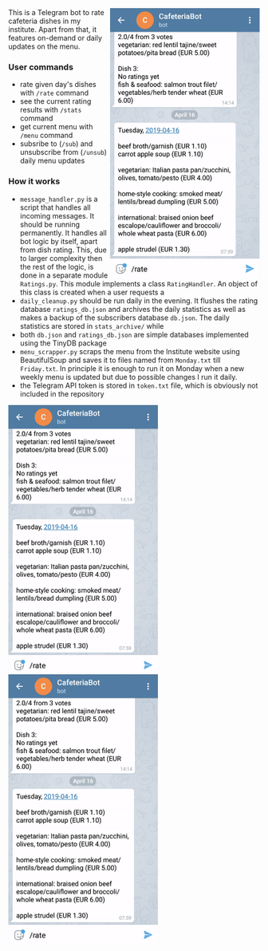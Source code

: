 
<img src="/screenshots/rating.gif" width="300" align="right"/>
This is a Telegram bot to rate cafeteria dishes in my institute. Apart from that, it features on-demand or daily updates on the menu.

### User commands
* rate given day's dishes with `/rate` command
* see the current rating results with `/stats` command
* get current menu with `/menu` command
* subsribe to (`/sub`) and unsubscribe from (`/unsub`) daily menu updates

### How it works
* `message_handler.py` is a script that handles all incoming messages. It should be running permanently. It handles all bot logic by itself, apart from dish rating. This, due to larger complexity then the rest of the logic, is done in a separate module `Ratings.py`. This module implements a class `RatingHandler`. An object of this class is created when a user requests a 
* `daily_cleanup.py` should be run daily in the evening. It flushes the rating database `ratings_db.json` and archives the daily statistics as well as makes a backup of the subscribers database `db.json`. The daily statistics are stored in `stats_archive/` while 
* both `db.json` and `ratings_db.json` are simple databases implemented using the TinyDB package
* `menu_scrapper.py` scraps the menu from the Institute website using BeautifulSoup and saves it to files named from `Monday.txt` till `Friday.txt`. In principle it is enough to run it on Monday when a new weekly menu is updated but due to possible changes I run it daily.
* the Telegram API token is stored in `token.txt` file, which is obviously not included in the repository

<img src="/screenshots/rating.gif" width="300" align="left"/>
<img src="/screenshots/rating.gif" width="300" align="left"/>
